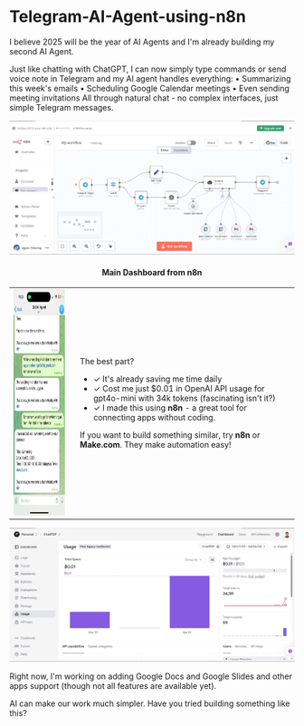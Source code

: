 # Telegram-AI-Agent-using-n8n

I believe 2025 will be the year of AI Agents and I'm already building my second AI Agent. 

Just like chatting with ChatGPT, I can now simply type commands or send voice note in Telegram and my AI agent handles everything:
• Summarizing this week's emails
• Scheduling Google Calendar meetings
• Even sending meeting invitations
All through natural chat - no complex interfaces, just simple Telegram messages. 

<div align="center">
  
<img src="dashboard.jpeg">
<h4>Main Dashboard from n8n</h4>
</div>

<table>
  <tr>
    <td>
      <img src="telegram.jpeg" height="400">
    </td>
    <td style="padding-left: 20px;">
      <p>The best part?</p>
      <ul>
        <li>✓ It's already saving me time daily</li>
        <li>✓ Cost me just $0.01 in OpenAI API usage for gpt4o-mini with 34k tokens (fascinating isn't it?)</li>
        <li>✓ I made this using <strong>n8n</strong> - a great tool for connecting apps without coding.</li>
      </ul>
      <p>If you want to build something similar, try <strong>n8n</strong> or <strong>Make.com</strong>. They make automation easy!</p>
    </td>
  </tr>
</table>


<div align="center">
<img src="openai_billing.jpeg">
</div>

Right now, I'm working on adding Google Docs and Google Slides and other apps support (though not all features are available yet).

AI can make our work much simpler. Have you tried building something like this?
